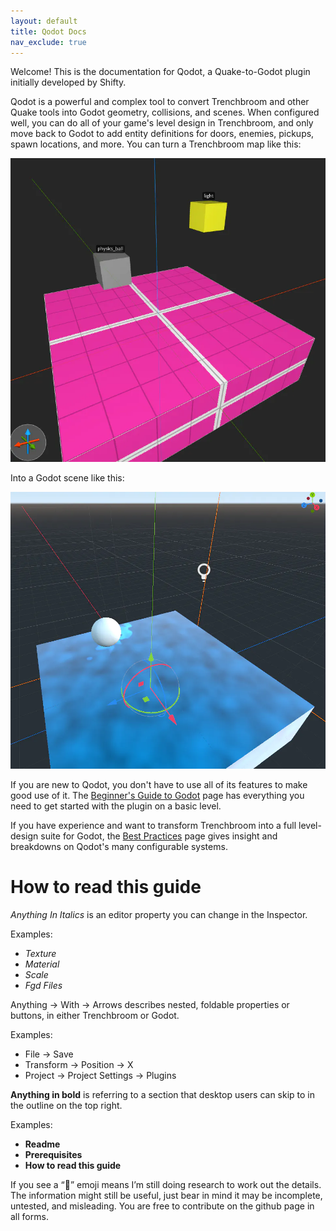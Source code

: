 ```yaml
---
layout: default
title: Qodot Docs
nav_exclude: true
---
```


Welcome! This is the documentation for Qodot, a Quake-to-Godot plugin initially developed by Shifty.

Qodot is a powerful and complex tool to convert Trenchbroom and other Quake tools into Godot geometry, collisions, and scenes. When configured well, you can do all of your game's level design in Trenchbroom, and only move back to Godot to add entity definitions for doors, enemies, pickups, spawn locations, and more. You can turn a Trenchbroom map like this:

![](images/intro-trench.png)

Into a Godot scene like this:

![](images/intro-qodot.png)

If you are new to Qodot, you don't have to use all of its features to make good use of it. The [Beginner's Guide to Godot](/pages/beginner's-guide-to-godot.html) page has everything you need to get started with the plugin on a basic level.

If you have experience and want to transform Trenchbroom into a full level-design suite for Godot, the [Best Practices](/pages/best-practices.html) page gives insight and breakdowns on Qodot's many configurable systems.

# How to read this guide
_Anything In Italics_ is an editor property you can change in the Inspector.

Examples:
-   _Texture_
-   _Material_
-   _Scale_
-   _Fgd Files_

Anything → With → Arrows describes nested, foldable properties or buttons, in either Trenchbroom or Godot.

Examples:
-   File → Save
-   Transform → Position → X
-   Project → Project Settings → Plugins

**Anything in bold** is referring to a section that desktop users can skip to in the outline on the top right.

Examples:
-   **Readme**
-   **Prerequisites**
-   **How to read this guide**

If you see a “🚧” emoji means I’m still doing research to work out the details. The information might still be useful, just bear in mind it may be incomplete, untested, and misleading. You are free to contribute on the github page in all forms.